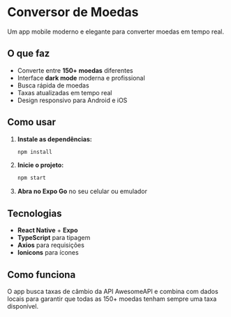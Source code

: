 # Conversor de Moedas

Um app mobile moderno e elegante para converter moedas em tempo real.

## O que faz

- Converte entre **150+ moedas** diferentes
- Interface **dark mode** moderna e profissional
- Busca rápida de moedas
- Taxas atualizadas em tempo real
- Design responsivo para Android e iOS

## Como usar

1. **Instale as dependências:**
   ```bash
   npm install
   ```

2. **Inicie o projeto:**
   ```bash
   npm start
   ```

3. **Abra no Expo Go** no seu celular ou emulador

## Tecnologias

- **React Native** + **Expo**
- **TypeScript** para tipagem
- **Axios** para requisições
- **Ionicons** para ícones

## Como funciona

O app busca taxas de câmbio da API AwesomeAPI e combina com dados locais para garantir que todas as 150+ moedas tenham sempre uma taxa disponível. 